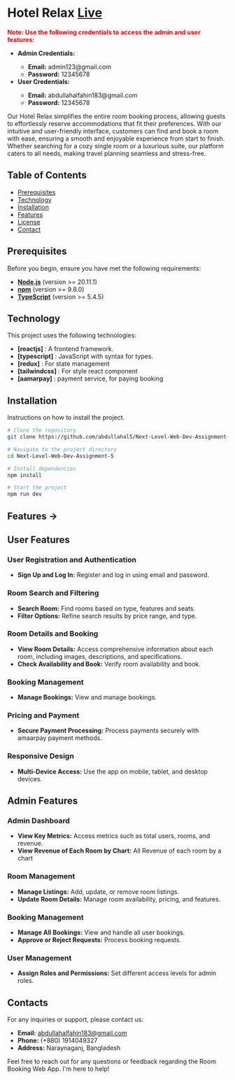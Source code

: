 # Hotel Relax [Live](https://next-level-web-dev-assignment-5-main-4afc1vpte.vercel.app)

<p style="color: red; font-weight: bold;">
    <strong>Note:</strong> Use the following credentials to access the admin and user features:
</p>
<ul>
    <li><strong>Admin Credentials:</strong></li>
    <ul>
        <li><strong>Email:</strong> admin123@gmail.com</li>
        <li><strong>Password:</strong> 12345678</li>
    </ul>
    <li><strong>User Credentials:</strong></li>
    <ul>
        <li><strong>Email:</strong> abdullahalfahin183@gmail.com</li>
        <li><strong>Password:</strong> 12345678</li>
    </ul>
</ul>

Our Hotel Relax simplifies the entire room booking process, allowing guests to effortlessly reserve accommodations that fit their preferences. With our intuitive and user-friendly interface, customers can find and book a room with ease, ensuring a smooth and enjoyable experience from start to finish. Whether searching for a cozy single room or a luxurious suite, our platform caters to all needs, making travel planning seamless and stress-free.


## Table of Contents

- [Prerequisites](#prerequisites)
- [Technology](#technology)
- [Installation](#installation)
- [Features](#features)
- [License](#license)
- [Contact](#contact)

## Prerequisites

Before you begin, ensure you have met the following requirements:

- **[Node.js](https://nodejs.org/)** (version >= 20.11.1)
- **[npm](https://www.npmjs.com/)** (version >= 9.8.0)
- **[TypeScript](https://www.typescriptlang.org/)** (version >= 5.4.5)

## Technology

This project uses the following technologies:

- **[reactjs]** : A frontend framework.
- **[typescript]** : JavaScript with syntax for types.
- **[redux]** : For state management
- **[tailwindcss]** : For style react component
- **[aamarpay]** : payment service, for paying booking

## Installation

Instructions on how to install the project.

```sh
# Clone the repository
git clone https://github.com/abdullahal5/Next-Level-Web-Dev-Assignment-5.git

# Navigate to the project directory
cd Next-Level-Web-Dev-Assignment-5

# Install dependencies
npm install

# Start the project
npm run dev
```

## Features →

## User Features

### User Registration and Authentication

- **Sign Up and Log In:** Register and log in using email and password.

### Room Search and Filtering

- **Search Room:** Find rooms based on type, features and seats.
- **Filter Options:** Refine search results by price range, and type.

### Room Details and Booking

- **View Room Details:** Access comprehensive information about each room, including images, descriptions, and specifications.
- **Check Availability and Book:** Verify room availability and book.

### Booking Management

- **Manage Bookings:** View and manage bookings.

### Pricing and Payment

- **Secure Payment Processing:** Process payments securely with amaarpay payment methods.

### Responsive Design

- **Multi-Device Access:** Use the app on mobile, tablet, and desktop devices.

## Admin Features

### Admin Dashboard

- **View Key Metrics:** Access metrics such as total users, rooms, and revenue.
- **View Revenue of Each Room by Chart:** All Revenue of each room by a chart

### Room Management

- **Manage Listings:** Add, update, or remove room listings.
- **Update Room Details:** Manage room availability, pricing, and features.

### Booking Management

- **Manage All Bookings:** View and handle all user bookings.
- **Approve or Reject Requests:** Process booking requests.

### User Management

- **Assign Roles and Permissions:** Set different access levels for admin roles.

## Contacts

For any inquiries or support, please contact us:

- **Email:** abdullahalfahin183@gmail.com
- **Phone:** (+880) 1914049327
- **Address:** Naraynaganj, Bangladesh

Feel free to reach out for any questions or feedback regarding the Room Booking Web App. I'm here to help!
